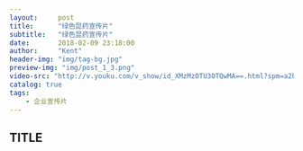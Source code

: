 ```yaml
---
layout:     post
title:      "绿色昆药宣传片"
subtitle:   "绿色昆药宣传片"
date:       2018-02-09 23:18:00
author:     "Kent"
header-img: "img/tag-bg.jpg"
preview-img: "img/post_1_3.png"
video-src: "http://v.youku.com/v_show/id_XMzMzOTU3OTQwMA==.html?spm=a2hzp.8244740.0.0"
catalog: true
tags:
    - 企业宣传片
---
```


## TITLE